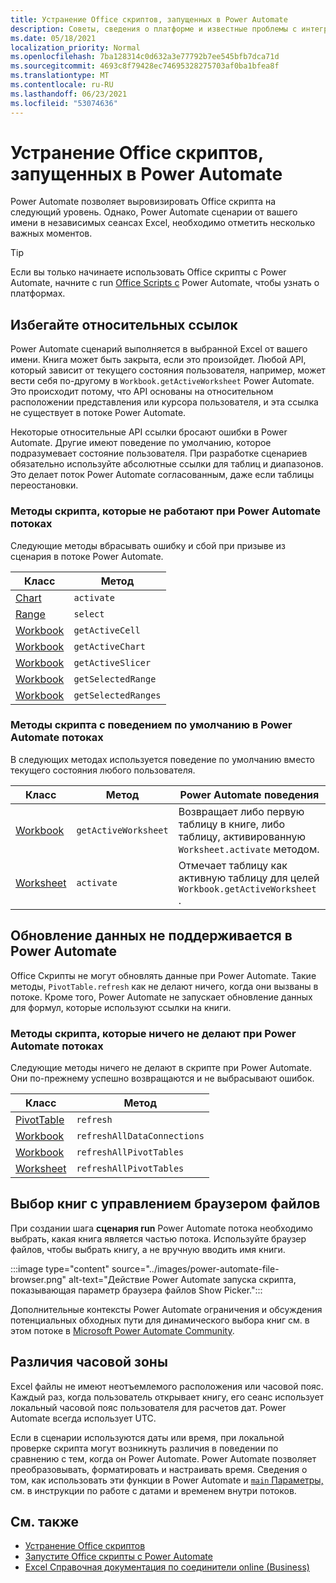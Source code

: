 ```yaml
---
title: Устранение Office скриптов, запущенных в Power Automate
description: Советы, сведения о платформе и известные проблемы с интеграцией между Office и Power Automate.
ms.date: 05/18/2021
localization_priority: Normal
ms.openlocfilehash: 7ba128314c0d632a3e77792b7ee545bfb7dca71d
ms.sourcegitcommit: 4693c8f79428ec74695328275703af0ba1bfea8f
ms.translationtype: MT
ms.contentlocale: ru-RU
ms.lasthandoff: 06/23/2021
ms.locfileid: "53074636"
---
```

# <a name="troubleshoot-office-scripts-running-in-power-automate"></a>Устранение Office скриптов, запущенных в Power Automate

Power Automate позволяет выровизировать Office скрипта на следующий уровень. Однако, Power Automate сценарии от вашего имени в независимых сеансах Excel, необходимо отметить несколько важных моментов.

> [!TIP]
> Если вы только начинаете использовать Office скрипты с Power Automate, начните с run [Office Scripts с](../develop/power-automate-integration.md) Power Automate, чтобы узнать о платформах.

## <a name="avoid-relative-references"></a>Избегайте относительных ссылок

Power Automate сценарий выполняется в выбранной Excel от вашего имени. Книга может быть закрыта, если это произойдет. Любой API, который зависит от текущего состояния пользователя, например, может вести себя по-другому в `Workbook.getActiveWorksheet` Power Automate. Это происходит потому, что API основаны на относительном расположении представления или курсора пользователя, и эта ссылка не существует в потоке Power Automate.

Некоторые относительные API ссылки бросают ошибки в Power Automate. Другие имеют поведение по умолчанию, которое подразумевает состояние пользователя. При разработке сценариев обязательно используйте абсолютные ссылки для таблиц и диапазонов. Это делает поток Power Automate согласованным, даже если таблицы переостановки.

### <a name="script-methods-that-fail-when-run-in-power-automate-flows"></a>Методы скрипта, которые не работают при Power Automate потоках

Следующие методы вбрасывать ошибку и сбой при призыве из сценария в потоке Power Automate.

| Класс | Метод |
|--|--|
| [Chart](/javascript/api/office-scripts/excelscript/excelscript.chart) | `activate` |
| [Range](/javascript/api/office-scripts/excelscript/excelscript.range) | `select` |
| [Workbook](/javascript/api/office-scripts/excelscript/excelscript.workbook) | `getActiveCell` |
| [Workbook](/javascript/api/office-scripts/excelscript/excelscript.workbook) | `getActiveChart` |
| [Workbook](/javascript/api/office-scripts/excelscript/excelscript.workbook) | `getActiveSlicer` |
| [Workbook](/javascript/api/office-scripts/excelscript/excelscript.workbook) | `getSelectedRange` |
| [Workbook](/javascript/api/office-scripts/excelscript/excelscript.workbook) | `getSelectedRanges` |

### <a name="script-methods-with-a-default-behavior-in-power-automate-flows"></a>Методы скрипта с поведением по умолчанию в Power Automate потоках

В следующих методах используется поведение по умолчанию вместо текущего состояния любого пользователя.

| Класс | Метод | Power Automate поведения |
|--|--|--|
| [Workbook](/javascript/api/office-scripts/excelscript/excelscript.workbook) | `getActiveWorksheet` | Возвращает либо первую таблицу в книге, либо таблицу, активированную `Worksheet.activate` методом. |
| [Worksheet](/javascript/api/office-scripts/excelscript/excelscript.worksheet) | `activate` | Отмечает таблицу как активную таблицу для целей `Workbook.getActiveWorksheet` . |

## <a name="data-refresh-not-supported-in-power-automate"></a>Обновление данных не поддерживается в Power Automate

Office Скрипты не могут обновлять данные при Power Automate. Такие методы, `PivotTable.refresh` как не делают ничего, когда они вызваны в потоке. Кроме того, Power Automate не запускает обновление данных для формул, которые используют ссылки на книги.

### <a name="script-methods-that-do-nothing-when-run-in-power-automate-flows"></a>Методы скрипта, которые ничего не делают при Power Automate потоках

Следующие методы ничего не делают в скрипте при Power Automate. Они по-прежнему успешно возвращаются и не выбрасывают ошибок.

| Класс | Метод |
|--|--|
| [PivotTable](/javascript/api/office-scripts/excelscript/excelscript.pivottable) | `refresh` |
| [Workbook](/javascript/api/office-scripts/excelscript/excelscript.workbook) | `refreshAllDataConnections` |
| [Workbook](/javascript/api/office-scripts/excelscript/excelscript.workbook) | `refreshAllPivotTables` |
| [Worksheet](/javascript/api/office-scripts/excelscript/excelscript.worksheet) | `refreshAllPivotTables` |

## <a name="select-workbooks-with-the-file-browser-control"></a>Выбор книг с управлением браузером файлов

При создании шага **сценария run** Power Automate потока необходимо выбрать, какая книга является частью потока. Используйте браузер файлов, чтобы выбрать книгу, а не вручную вводить имя книги.

:::image type="content" source="../images/power-automate-file-browser.png" alt-text="Действие Power Automate запуска скрипта, показывающая параметр браузера файлов Show Picker.":::

Дополнительные контексты Power Automate ограничения и обсуждения потенциальных обходных пути для динамического выбора книг см. в этом потоке в [Microsoft Power Automate Community](https://powerusers.microsoft.com/t5/Power-Automate-Ideas/Allow-for-dynamic-quot-file-quot-value-for-excel-quot-get-a-row/idi-p/103091#).

## <a name="time-zone-differences"></a>Различия часовой зоны

Excel файлы не имеют неотъемлемого расположения или часовой пояс. Каждый раз, когда пользователь открывает книгу, его сеанс использует локальный часовой пояс пользователя для расчетов дат. Power Automate всегда использует UTC.

Если в сценарии используются даты или время, при локальной проверке скрипта могут возникнуть различия в поведении по сравнению с тем, когда он Power Automate. Power Automate позволяет преобразовывать, форматировать и настраивать время. Сведения [](https://flow.microsoft.com/blog/working-with-dates-and-times/) о том, как использовать эти функции в Power Automate и [ `main` Параметры,](../develop/power-automate-integration.md#main-parameters-pass-data-to-a-script) см. в инструкции по работе с датами и временем внутри потоков.

## <a name="see-also"></a>См. также

- [Устранение Office скриптов](troubleshooting.md)
- [Запустите Office скрипты с Power Automate](../develop/power-automate-integration.md)
- [Excel Справочная документация по соединители online (Business)](/connectors/excelonlinebusiness/)
